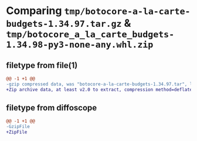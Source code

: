 # Comparing `tmp/botocore-a-la-carte-budgets-1.34.97.tar.gz` & `tmp/botocore_a_la_carte_budgets-1.34.98-py3-none-any.whl.zip`

## filetype from file(1)

```diff
@@ -1 +1 @@
-gzip compressed data, was "botocore-a-la-carte-budgets-1.34.97.tar", last modified: Fri May  3 01:04:34 2024, max compression
+Zip archive data, at least v2.0 to extract, compression method=deflate
```

## filetype from diffoscope

```diff
@@ -1 +1 @@
-GzipFile
+ZipFile
```

